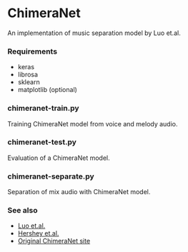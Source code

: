 # ChimeraNet
An implementation of music separation model by Luo et.al.

### Requirements

* keras
* librosa
* sklearn
* matplotlib (optional)

### chimeranet-train.py
Training ChimeraNet model from voice and melody audio.

### chimeranet-test.py
Evaluation of a ChimeraNet model.

### chimeranet-separate.py
Separation of mix audio with ChimeraNet model.

### See also

* [Luo et.al.](https://arxiv.org/abs/1611.06265)
* [Hershey et.al.](https://arxiv.org/abs/1508.04306)
* [Original ChimeraNet site](http://danetapi.com/chimera)
